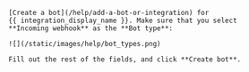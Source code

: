     [Create a bot](/help/add-a-bot-or-integration) for
    {{ integration_display_name }}. Make sure that you select
    **Incoming webhook** as the **Bot type**:

    ![](/static/images/help/bot_types.png)

    Fill out the rest of the fields, and click **Create bot**.
